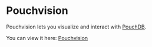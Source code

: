 Pouchvision
=====

Pouchvision lets you visualize and interact with [PouchDB](www.pouchdb.com).

You can view it here: [Pouchvision](www.pouchvision.com)
